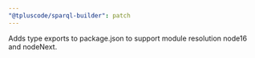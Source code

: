 ```yaml
---
"@tpluscode/sparql-builder": patch
---
```


Adds type exports to package.json to support module resolution node16 and nodeNext.
